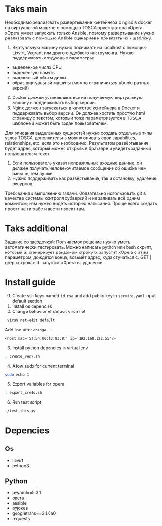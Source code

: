 # Taks main
Необходимо реализовать развёртывание контейнера с nginx в docker на виртуальной машине с помощью TOSCA оркестратора xOpera. xOpera умеет запускать только Ansible, поэтому развёртывание нужно реализовать с помощью Ansible сценариев и привязать их к шаблону.

1) Виртуальную машину нужно поднимать на localhost с помощью Libvirt, Vagrant или другого удобного инструмента. Нужно поддерживать следующие параметры:
- выделенное число CPU
- выделенную память
- выделенный объем диска
- образ виртуальной машины (можно ограничиться ubuntu разных версий)
2) Docker должен устанавливаться на получаемую виртуальную машину и поддерживать выбор версии.
3) Nginx должен запускаться в качестве контейнера в Docker и поддерживать выбор версии. Он должен хостить простую html страницу с текстом, который тоже параметризуется в TOSCA шаблоне и может быть задан пользователем.

Для описания выделенных сущностей нужно создать отдельные типы узлов TOSCA, дополнительно можно описать свои capabilities, relationships, etc. если это необходимо.
Результатом развёртывания будет адрес, который можно открыть в браузере и увидеть заданный пользователем текст.

1) Если пользователь указал неправильные входные данные, он должен получать человекочитаемое сообщение об ошибке чем раньше, тем лучше
2) Нужно поддерживать как развёртывание, так и остановку, удаление ресурсов

Требования к выполнению задачи. Обязательно использовать git  в качестве системы контроля субверсий и не заливать всё одним коммитом; нам нужно видеть историю написания. Проще всего создать проект на гитхабе и вести проект там.

# Taks additional
Задание со звёздочкой: Получаемое решение нужно уметь автоматически тестировать. Можно написать python или bash скрипт, который
  a. сгенерирует рандомом строку
  b. запустит xOpera с этим параметром, дождется конца, возьмёт адрес, куда стучаться
  c. GET <adress> | grep <строка>
  d. запустит xOpera на удаление

# Install guide
0. Create ssh keys named `id_rsa` and add public key in `service.yaml` input default section
1. Install os depencies
2. Change behavior of default virsh net
  ```bash
   virsh net-edit default
  ```
  Add line after `<range...`
  ```
  <host mac='52:54:00:f3:83:87' ip='192.168.122.55'/>
  ```   
3. Install python depencies in virtual env
  ```bash
  . create_venv.sh
  ```
4. Allow sudo for current terminal
  ```bash
  sudo echo 1
  ```
5. Export variables for opera
  ```bash
  . export_creds.sh
  ```
6. Run test script
  ```bash
  ./test_this.py
  ```

# Depencies
## Os
* libvirt
* python3
## Python
* pyyaml==5.3.1
* opera
* ansible
* pyjokes
* googletrans==3.1.0a0
* requests
